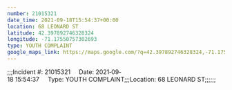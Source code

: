 ```yaml
---
number: 21015321
date_time: 2021-09-18T15:54:37+00:00
location: 68 LEONARD ST
latitude: 42.397892746328324
longitude: -71.17550757302693
type: YOUTH COMPLAINT
google_maps_link: https://maps.google.com/?q=42.397892746328324,-71.17550757302693
---
```


;;;Incident #: 21015321     Date: 2021‐09‐18 15:54:37     Type: YOUTH COMPLAINT;;;Location: 68 LEONARD ST;;;;;;
